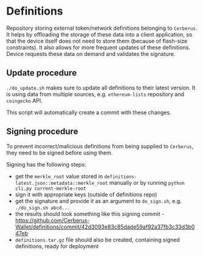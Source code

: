 # Definitions

Repository storing external token/network definitions belonging to `Cerberus`. It helps by offloading the storage of these data into a client application, so that the device itself does not need to store them (because of flash-size constraints). It also allows for more frequent updates of these definitions. Device requests these data on demand and validates the signature.

## Update procedure

`./do_update.sh` makes sure to update all definitions to their latest version. It is using data from multiple sources, e.g. `ethereum-lists` repository and `coingecko` API.

This script will automatically create a commit with these changes.

## Signing procedure

To prevent incorrect/malicious definitions from being supplied to `Cerberus`, they need to be signed before using them.

Signing has the following steps:
- get the `merkle_root` value stored in `definitions-latest.json::metadata::merkle_root` manually or by running `python cli.py current-merkle-root`
- sign it with appropriate keys (outside of definitions repo)
- get the signature and provide it as an argument to `do_sign.sh`, e.g. `./do_sign.sh abcd...`
- the results should look something like this signing commit - https://github.com/Cerberus-Wallet/definitions/commit/42d3093e83c85dade59af92a37fb3c33d3b047eb
- `definitions.tar.gz` file should also be created, containing signed definitions, ready for deployment
